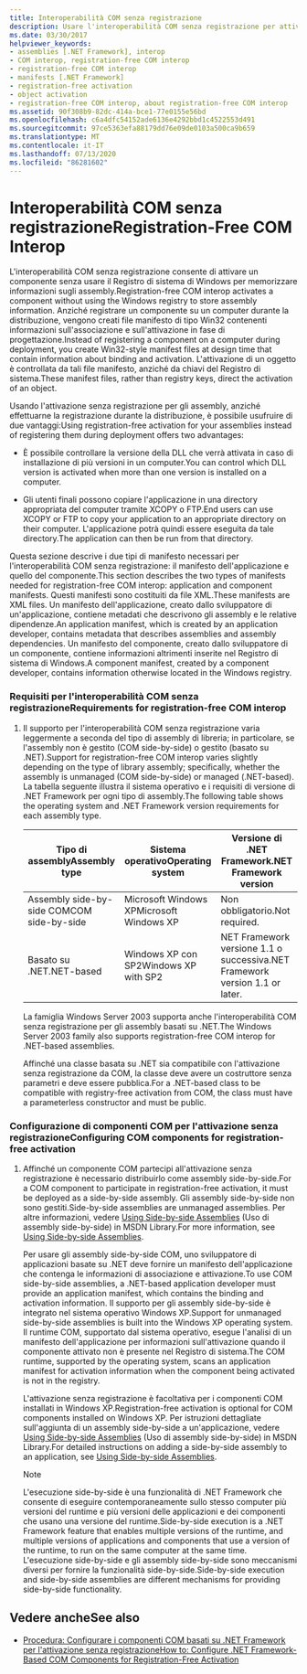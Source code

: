```yaml
---
title: Interoperabilità COM senza registrazione
description: Usare l'interoperabilità COM senza registrazione per attivare un componente senza usare il registro di sistema di Windows per archiviare le informazioni sull'assembly.
ms.date: 03/30/2017
helpviewer_keywords:
- assemblies [.NET Framework], interop
- COM interop, registration-free COM interop
- registration-free COM interop
- manifests [.NET Framework]
- registration-free activation
- object activation
- registration-free COM interop, about registration-free COM interop
ms.assetid: 90f308b9-82dc-414a-bce1-77e0155e56bd
ms.openlocfilehash: c6a4dfc54152ade6136e4292bbd1c4522553d491
ms.sourcegitcommit: 97ce5363efa88179dd76e09de0103a500ca9b659
ms.translationtype: MT
ms.contentlocale: it-IT
ms.lasthandoff: 07/13/2020
ms.locfileid: "86281602"
---
```

# <a name="registration-free-com-interop"></a><span data-ttu-id="e2076-103">Interoperabilità COM senza registrazione</span><span class="sxs-lookup"><span data-stu-id="e2076-103">Registration-Free COM Interop</span></span>
<span data-ttu-id="e2076-104">L'interoperabilità COM senza registrazione consente di attivare un componente senza usare il Registro di sistema di Windows per memorizzare informazioni sugli assembly.</span><span class="sxs-lookup"><span data-stu-id="e2076-104">Registration-free COM interop activates a component without using the Windows registry to store assembly information.</span></span> <span data-ttu-id="e2076-105">Anziché registrare un componente su un computer durante la distribuzione, vengono creati file manifesto di tipo Win32 contenenti informazioni sull'associazione e sull'attivazione in fase di progettazione.</span><span class="sxs-lookup"><span data-stu-id="e2076-105">Instead of registering a component on a computer during deployment, you create Win32-style manifest files at design time that contain information about binding and activation.</span></span> <span data-ttu-id="e2076-106">L'attivazione di un oggetto è controllata da tali file manifesto, anziché da chiavi del Registro di sistema.</span><span class="sxs-lookup"><span data-stu-id="e2076-106">These manifest files, rather than registry keys, direct the activation of an object.</span></span>  
  
 <span data-ttu-id="e2076-107">Usando l'attivazione senza registrazione per gli assembly, anziché effettuarne la registrazione durante la distribuzione, è possibile usufruire di due vantaggi:</span><span class="sxs-lookup"><span data-stu-id="e2076-107">Using registration-free activation for your assemblies instead of registering them during deployment offers two advantages:</span></span>  
  
- <span data-ttu-id="e2076-108">È possibile controllare la versione della DLL che verrà attivata in caso di installazione di più versioni in un computer.</span><span class="sxs-lookup"><span data-stu-id="e2076-108">You can control which DLL version is activated when more than one version is installed on a computer.</span></span>  
  
- <span data-ttu-id="e2076-109">Gli utenti finali possono copiare l'applicazione in una directory appropriata del computer tramite XCOPY o FTP.</span><span class="sxs-lookup"><span data-stu-id="e2076-109">End users can use XCOPY or FTP to copy your application to an appropriate directory on their computer.</span></span> <span data-ttu-id="e2076-110">L'applicazione potrà quindi essere eseguita da tale directory.</span><span class="sxs-lookup"><span data-stu-id="e2076-110">The application can then be run from that directory.</span></span>  
  
 <span data-ttu-id="e2076-111">Questa sezione descrive i due tipi di manifesto necessari per l'interoperabilità COM senza registrazione: il manifesto dell'applicazione e quello del componente.</span><span class="sxs-lookup"><span data-stu-id="e2076-111">This section describes the two types of manifests needed for registration-free COM interop: application and component manifests.</span></span> <span data-ttu-id="e2076-112">Questi manifesti sono costituiti da file XML.</span><span class="sxs-lookup"><span data-stu-id="e2076-112">These manifests are XML files.</span></span> <span data-ttu-id="e2076-113">Un manifesto dell'applicazione, creato dallo sviluppatore di un'applicazione, contiene metadati che descrivono gli assembly e le relative dipendenze.</span><span class="sxs-lookup"><span data-stu-id="e2076-113">An application manifest, which is created by an application developer, contains metadata that describes assemblies and assembly dependencies.</span></span> <span data-ttu-id="e2076-114">Un manifesto del componente, creato dallo sviluppatore di un componente, contiene informazioni altrimenti inserite nel Registro di sistema di Windows.</span><span class="sxs-lookup"><span data-stu-id="e2076-114">A component manifest, created by a component developer, contains information otherwise located in the Windows registry.</span></span>  
  
### <a name="requirements-for-registration-free-com-interop"></a><span data-ttu-id="e2076-115">Requisiti per l'interoperabilità COM senza registrazione</span><span class="sxs-lookup"><span data-stu-id="e2076-115">Requirements for registration-free COM interop</span></span>  
  
1. <span data-ttu-id="e2076-116">Il supporto per l'interoperabilità COM senza registrazione varia leggermente a seconda del tipo di assembly di libreria; in particolare, se l'assembly non è gestito (COM side-by-side) o gestito (basato su .NET).</span><span class="sxs-lookup"><span data-stu-id="e2076-116">Support for registration-free COM interop varies slightly depending on the type of library assembly; specifically, whether the assembly is unmanaged (COM side-by-side) or managed (.NET-based).</span></span> <span data-ttu-id="e2076-117">La tabella seguente illustra il sistema operativo e i requisiti di versione di .NET Framework per ogni tipo di assembly.</span><span class="sxs-lookup"><span data-stu-id="e2076-117">The following table shows the operating system and .NET Framework version requirements for each assembly type.</span></span>  
  
    |<span data-ttu-id="e2076-118">Tipo di assembly</span><span class="sxs-lookup"><span data-stu-id="e2076-118">Assembly type</span></span>|<span data-ttu-id="e2076-119">Sistema operativo</span><span class="sxs-lookup"><span data-stu-id="e2076-119">Operating system</span></span>|<span data-ttu-id="e2076-120">Versione di .NET Framework</span><span class="sxs-lookup"><span data-stu-id="e2076-120">.NET Framework version</span></span>|  
    |-------------------|----------------------|----------------------------|  
    |<span data-ttu-id="e2076-121">Assembly side-by-side COM</span><span class="sxs-lookup"><span data-stu-id="e2076-121">COM side-by-side</span></span>|<span data-ttu-id="e2076-122">Microsoft Windows XP</span><span class="sxs-lookup"><span data-stu-id="e2076-122">Microsoft Windows XP</span></span>|<span data-ttu-id="e2076-123">Non obbligatorio.</span><span class="sxs-lookup"><span data-stu-id="e2076-123">Not required.</span></span>|  
    |<span data-ttu-id="e2076-124">Basato su .NET</span><span class="sxs-lookup"><span data-stu-id="e2076-124">.NET-based</span></span>|<span data-ttu-id="e2076-125">Windows XP con SP2</span><span class="sxs-lookup"><span data-stu-id="e2076-125">Windows XP with SP2</span></span>|<span data-ttu-id="e2076-126">NET Framework versione 1.1 o successiva.</span><span class="sxs-lookup"><span data-stu-id="e2076-126">NET Framework version 1.1 or later.</span></span>|  
  
     <span data-ttu-id="e2076-127">La famiglia Windows Server 2003 supporta anche l'interoperabilità COM senza registrazione per gli assembly basati su .NET.</span><span class="sxs-lookup"><span data-stu-id="e2076-127">The Windows Server 2003 family also supports registration-free COM interop for .NET-based assemblies.</span></span>  
  
     <span data-ttu-id="e2076-128">Affinché una classe basata su .NET sia compatibile con l'attivazione senza registrazione da COM, la classe deve avere un costruttore senza parametri e deve essere pubblica.</span><span class="sxs-lookup"><span data-stu-id="e2076-128">For a .NET-based class to be compatible with registry-free activation from COM, the class must have a parameterless constructor and must be public.</span></span>  
  
### <a name="configuring-com-components-for-registration-free-activation"></a><span data-ttu-id="e2076-129">Configurazione di componenti COM per l'attivazione senza registrazione</span><span class="sxs-lookup"><span data-stu-id="e2076-129">Configuring COM components for registration-free activation</span></span>  
  
1. <span data-ttu-id="e2076-130">Affinché un componente COM partecipi all'attivazione senza registrazione è necessario distribuirlo come assembly side-by-side.</span><span class="sxs-lookup"><span data-stu-id="e2076-130">For a COM component to participate in registration-free activation, it must be deployed as a side-by-side assembly.</span></span> <span data-ttu-id="e2076-131">Gli assembly side-by-side non sono gestiti.</span><span class="sxs-lookup"><span data-stu-id="e2076-131">Side-by-side assemblies are unmanaged assemblies.</span></span>  <span data-ttu-id="e2076-132">Per altre informazioni, vedere [Using Side-by-side Assemblies](/windows/desktop/SbsCs/using-side-by-side-assemblies) (Uso di assembly side-by-side) in MSDN Library.</span><span class="sxs-lookup"><span data-stu-id="e2076-132">For more information, see [Using Side-by-side Assemblies](/windows/desktop/SbsCs/using-side-by-side-assemblies).</span></span>  
  
     <span data-ttu-id="e2076-133">Per usare gli assembly side-by-side COM, uno sviluppatore di applicazioni basate su .NET deve fornire un manifesto dell'applicazione che contenga le informazioni di associazione e attivazione.</span><span class="sxs-lookup"><span data-stu-id="e2076-133">To use COM side-by-side assemblies, a .NET-based application developer must provide an application manifest, which contains the binding and activation information.</span></span> <span data-ttu-id="e2076-134">Il supporto per gli assembly side-by-side è integrato nel sistema operativo Windows XP.</span><span class="sxs-lookup"><span data-stu-id="e2076-134">Support for unmanaged side-by-side assemblies is built into the Windows XP operating system.</span></span> <span data-ttu-id="e2076-135">Il runtime COM, supportato dal sistema operativo, esegue l'analisi di un manifesto dell'applicazione per informazioni sull'attivazione quando il componente attivato non è presente nel Registro di sistema.</span><span class="sxs-lookup"><span data-stu-id="e2076-135">The COM runtime, supported by the operating system, scans an application manifest for activation information when the component being activated is not in the registry.</span></span>  
  
     <span data-ttu-id="e2076-136">L'attivazione senza registrazione è facoltativa per i componenti COM installati in Windows XP.</span><span class="sxs-lookup"><span data-stu-id="e2076-136">Registration-free activation is optional for COM components installed on Windows XP.</span></span> <span data-ttu-id="e2076-137">Per istruzioni dettagliate sull'aggiunta di un assembly side-by-side a un'applicazione, vedere [Using Side-by-side Assemblies](/windows/desktop/SbsCs/using-side-by-side-assemblies) (Uso di assembly side-by-side) in MSDN Library.</span><span class="sxs-lookup"><span data-stu-id="e2076-137">For detailed instructions on adding a side-by-side assembly to an application, see [Using Side-by-side Assemblies](/windows/desktop/SbsCs/using-side-by-side-assemblies).</span></span>  
  
    > [!NOTE]
    > <span data-ttu-id="e2076-138">L'esecuzione side-by-side è una funzionalità di .NET Framework che consente di eseguire contemporaneamente sullo stesso computer più versioni del runtime e più versioni delle applicazioni e dei componenti che usano una versione del runtime.</span><span class="sxs-lookup"><span data-stu-id="e2076-138">Side-by-side execution is a .NET Framework feature that enables multiple versions of the runtime, and multiple versions of applications and components that use a version of the runtime, to run on the same computer at the same time.</span></span> <span data-ttu-id="e2076-139">L'esecuzione side-by-side e gli assembly side-by-side sono meccanismi diversi per fornire la funzionalità side-by-side.</span><span class="sxs-lookup"><span data-stu-id="e2076-139">Side-by-side execution and side-by-side assemblies are different mechanisms for providing side-by-side functionality.</span></span>  
  
## <a name="see-also"></a><span data-ttu-id="e2076-140">Vedere anche</span><span class="sxs-lookup"><span data-stu-id="e2076-140">See also</span></span>

- [<span data-ttu-id="e2076-141">Procedura: Configurare i componenti COM basati su .NET Framework per l'attivazione senza registrazione</span><span class="sxs-lookup"><span data-stu-id="e2076-141">How to: Configure .NET Framework-Based COM Components for Registration-Free Activation</span></span>](configure-net-framework-based-com-components-for-reg.md)
